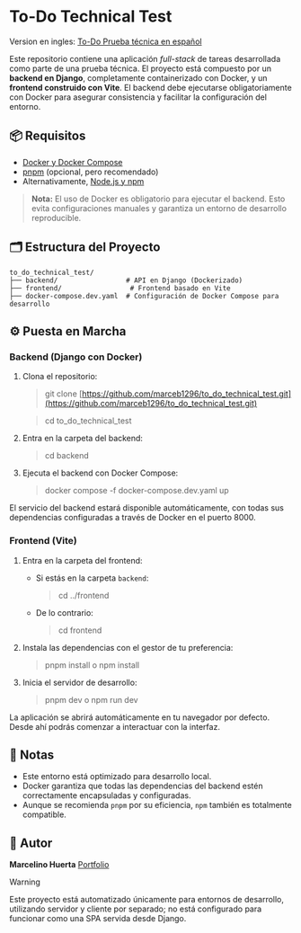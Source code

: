 # To-Do Technical Test

Version en ingles: [To-Do Prueba técnica en español](./README.md)

Este repositorio contiene una aplicación _full-stack_ de tareas desarrollada como parte de una prueba técnica. El proyecto está compuesto por un **backend en Django**, completamente containerizado con Docker, y un **frontend construido con Vite**. El backend debe ejecutarse obligatoriamente con Docker para asegurar consistencia y facilitar la configuración del entorno.

## 📦 Requisitos

-   [Docker y Docker Compose](https://docs.docker.com/engine/install/)
-   [pnpm](https://pnpm.io/) (opcional, pero recomendado)
-   Alternativamente, [Node.js y npm](https://nodejs.org/)

> **Nota:** El uso de Docker es obligatorio para ejecutar el backend. Esto evita configuraciones manuales y garantiza un entorno de desarrollo reproducible.

## 🗂 Estructura del Proyecto

```
to_do_technical_test/
├── backend/                 # API en Django (Dockerizado)
├── frontend/                 # Frontend basado en Vite
├── docker-compose.dev.yaml  # Configuración de Docker Compose para desarrollo
```

## ⚙️ Puesta en Marcha

### Backend (Django con Docker)

1. Clona el repositorio:

    > git clone [https://github.com/marceb1296/to_do_technical_test.git](https://github.com/marceb1296/to_do_technical_test.git)

    > cd to_do_technical_test

2. Entra en la carpeta del backend:

    > cd backend

3. Ejecuta el backend con Docker Compose:
    > docker compose -f docker-compose.dev.yaml up

El servicio del backend estará disponible automáticamente, con todas sus dependencias configuradas a través de Docker en el puerto 8000.

### Frontend (Vite)

1. Entra en la carpeta del frontend:

    - Si estás en la carpeta `backend`:
        > cd ../frontend
    - De lo contrario:
        > cd frontend

2. Instala las dependencias con el gestor de tu preferencia:

    > pnpm install
    > o
    > npm install

3. Inicia el servidor de desarrollo:
    > pnpm dev
    > o
    > npm run dev

La aplicación se abrirá automáticamente en tu navegador por defecto. Desde ahí podrás comenzar a interactuar con la interfaz.

## 📝 Notas

-   Este entorno está optimizado para desarrollo local.
-   Docker garantiza que todas las dependencias del backend estén correctamente encapsuladas y configuradas.
-   Aunque se recomienda `pnpm` por su eficiencia, `npm` también es totalmente compatible.

## 👤 Autor

**Marcelino Huerta**
[Portfolio](https://mhcode.dev)

> [!WARNING]  
> Este proyecto está automatizado únicamente para entornos de desarrollo, utilizando servidor y cliente por separado; no está configurado para funcionar como una SPA servida desde Django.
